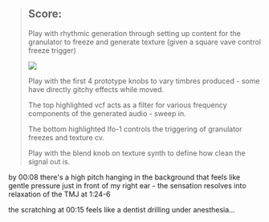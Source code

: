 > ## Score:
> 
> Play with rhythmic generation through setting up content for the granulator to freeze and generate texture (given a square vave control freeze trigger) 
> 
> <img src="https://i.imgur.com/83i5zwp.png">
> 
> Play with the first 4 prototype knobs to vary timbres produced - some have directly gitchy effects while moved.
> 
> The top highlighted vcf acts as a filter for various frequency components of the generated audio - sweep in.
> 
> The bottom highlighted lfo-1 controls the triggering of granulator freezes and texture cv.
> 
> Play with the blend knob on texture synth to define how clean the signal out is.

by 00:08 there's a high pitch hanging in the background that feels like gentle pressure just in front of my right ear - the sensation resolves into relaxation of the TMJ at 1:24-6

the scratching at 00:15 feels like a dentist drilling under anesthesia...




